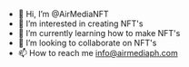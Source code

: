 - 👋 Hi, I’m @AirMediaNFT
- 👀 I’m interested in creating NFT's
- 🌱 I’m currently learning how to make NFT's 
- 💞️ I’m looking to collaborate on NFT's
- 📫 How to reach me info@airmediaph.com

<!---
AirMediaNFT/AirMediaNFT is a ✨ special ✨ repository because its `README.md` (this file) appears on your GitHub profile.
You can click the Preview link to take a look at your changes.
--->
